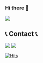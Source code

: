 ### Hi there 👋
 <img src="https://capsule-render.vercel.app/api?type=Rect&color=A3DCBE&height=300&section=header&text=Welcome%20to%20My%20Git&fontSize=90" />
        
## 📞 Contact 📞
<a href="mailto:djop1212@gmail.com" target="_blank"><img src="https://img.shields.io/badge/Gmail-EA4335?style=flat-square&logo=Gmail&logoColor=white"></a>
<a href="https://www.instagram.com/choi_sae27" target="_blank"> <img src="https://img.shields.io/badge/Instagram-E4405F?style=flat-square&logo=Instagram&logoColor=white"> </a>

[![Hits](https://hits.seeyoufarm.com/api/count/incr/badge.svg?url=https%3A%2F%2Fgithub.com%2Fsdchoi07%2Fhit-counter&count_bg=%2379C83D&title_bg=%23555555&icon=&icon_color=%23E7E7E7&title=hits&edge_flat=false)](https://hits.seeyoufarm.com)


